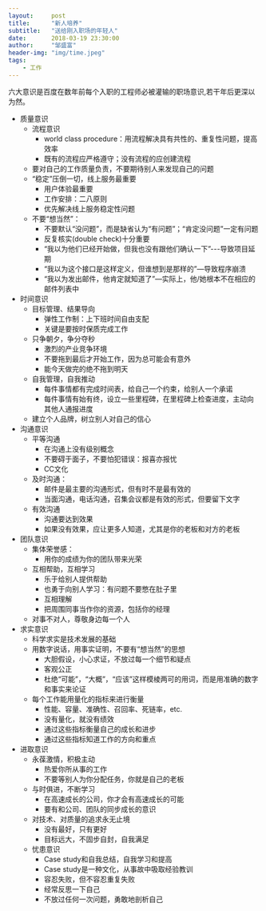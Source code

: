 ```yaml
---
layout:     post
title:      "新人培养"
subtitle:   "送给刚入职场的年轻人"
date:       2018-03-19 23:30:00
author:     "邹盛富"
header-img: "img/time.jpeg"
tags:
    - 工作
---
```


六大意识是百度在数年前每个入职的工程师必被灌输的职场意识,若干年后更深以为然。
* 质量意识
    * 流程意识
        * world class procedure：用流程解决具有共性的、重复性问题，提高效率
        * 既有的流程应严格遵守；没有流程的应创建流程
    * 要对自己的工作质量负责，不要期待别人来发现自己的问题
    * “稳定”压倒一切，线上服务最重要
        * 用户体验最重要
        * 工作安排：二八原则
        * 优先解决线上服务稳定性问题
    * 不要“想当然”：
        * 不要默认“没问题”，而是缺省认为“有问题”；“肯定没问题”一定有问题
        * 反复核实(double check)十分重要
        * “我以为他们已经开始做，但我也没有跟他们确认一下”---导致项目延期
        * “我以为这个接口是这样定义，但谁想到是那样的”—导致程序崩溃
        * “我以为发出邮件，他肯定就知道了”—实际上，他/她根本不在相应的邮件列表中
* 时间意识
    * 目标管理、结果导向
        * 弹性工作制：上下班时间自由支配
        * 关键是要按时保质完成工作
    * 只争朝夕，争分夺秒
        * 激烈的产业竞争环境
        * 不要拖到最后才开始工作，因为总可能会有意外
        * 能今天做完的绝不拖到明天
    * 自我管理，自我推动
        * 每件事情都有完成时间表，给自己一个约束，给别人一个承诺
        * 每件事情有始有终，设立一些里程碑，在里程碑上检查进度，主动向其他人通报进度
    * 建立个人品牌，树立别人对自己的信心
* 沟通意识
    * 平等沟通
        * 在沟通上没有级别概念
        * 不要碍于面子，不要怕犯错误：报喜亦报忧
        * CC文化
    * 及时沟通：
        * 邮件是最主要的沟通形式，但有时不是最有效的
        * 当面沟通，电话沟通，召集会议都是有效的形式，但要留下文字
    * 有效沟通
        * 沟通要达到效果
        * 如果没有效果，应让更多人知道，尤其是你的老板和对方的老板
* 团队意识
    * 集体荣誉感：
        * 用你的成绩为你的团队带来光荣
    * 互相帮助，互相学习
        * 乐于给别人提供帮助
        * 也勇于向别人学习：有问题不要憋在肚子里
        * 互相理解
        * 把周围同事当作你的资源，包括你的经理
    * 对事不对人，尊敬身边每一个人
* 求实意识
    * 科学求实是技术发展的基础
    * 用数字说话，用事实证明，不要有“想当然”的思想
        * 大胆假设，小心求证，不放过每一个细节和疑点
        * 客观公正
        * 杜绝“可能”，“大概”，“应该”这样模棱两可的用词，而是用准确的数字和事实来论证
    * 每个工作能用量化的指标来进行衡量
        * 性能、容量、准确性、召回率、死链率，etc.
        * 没有量化，就没有绩效
        * 通过这些指标衡量自己的成长和进步
        * 通过这些指标知道工作的方向和重点
* 进取意识
    * 永葆激情，积极主动
        * 热爱你所从事的工作
        * 不要等别人为你分配任务，你就是自己的老板
    * 与时俱进，不断学习
        * 在高速成长的公司，你才会有高速成长的可能
        * 要有和公司、团队的同步成长的意识
    * 对技术、对质量的追求永无止境
        * 没有最好，只有更好
        * 目标远大，不固步自封，自我满足
    * 忧患意识
        * Case study和自我总结，自我学习和提高
        * Case study是一种文化，从事故中吸取经验教训
        * 容忍失败，但不容忍重复失败
        * 经常反思一下自己
        * 不放过任何一次问题，勇敢地剖析自己
